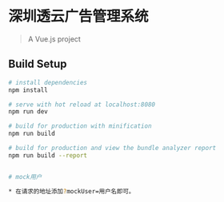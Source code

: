 # 深圳透云广告管理系统

> A Vue.js project

## Build Setup

``` bash
# install dependencies
npm install

# serve with hot reload at localhost:8080
npm run dev

# build for production with minification
npm run build

# build for production and view the bundle analyzer report
npm run build --report


# mock用户

* 在请求的地址添加?mockUser=用户名即可。